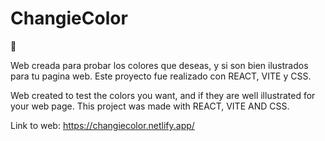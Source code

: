 # <h1>ChangieColor</h1> 🔵
Web creada para probar los colores que deseas, y si son bien ilustrados para tu pagina web. Este proyecto fue realizado con REACT, VITE y CSS.

Web created to test the colors you want, and if they are well illustrated for your web page. This project was made with REACT, VITE AND CSS.

Link to web: https://changiecolor.netlify.app/

